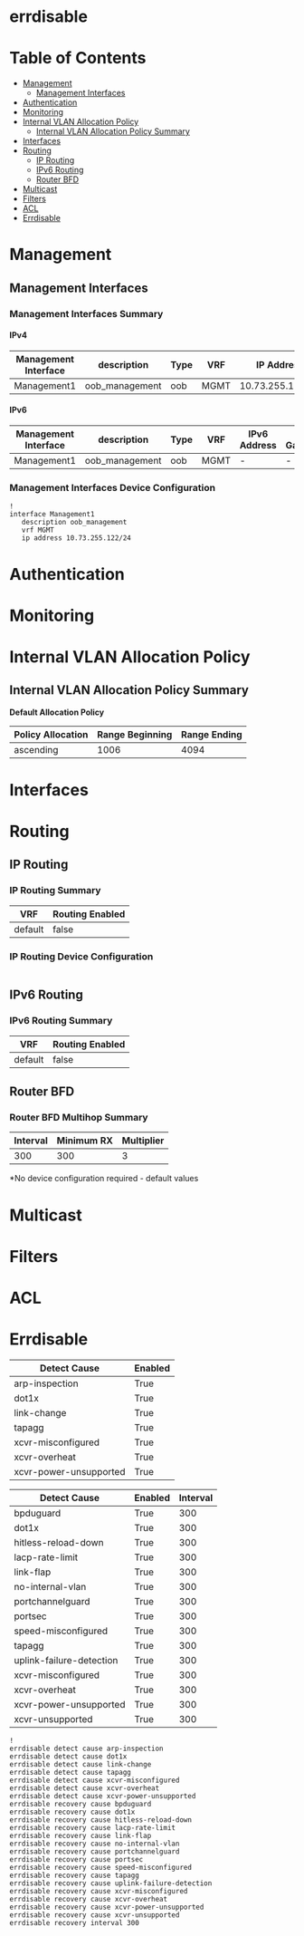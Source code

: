 # errdisable
# Table of Contents
<!-- toc -->

- [Management](#management)
  - [Management Interfaces](#management-interfaces)
- [Authentication](#authentication)
- [Monitoring](#monitoring)
- [Internal VLAN Allocation Policy](#internal-vlan-allocation-policy)
  - [Internal VLAN Allocation Policy Summary](#internal-vlan-allocation-policy-summary)
- [Interfaces](#interfaces)
- [Routing](#routing)
  - [IP Routing](#ip-routing)
  - [IPv6 Routing](#ipv6-routing)
  - [Router BFD](#router-bfd)
- [Multicast](#multicast)
- [Filters](#filters)
- [ACL](#acl)
- [Errdisable](#errdisable)

<!-- toc -->
# Management

## Management Interfaces

### Management Interfaces Summary

#### IPv4

| Management Interface | description | Type | VRF | IP Address | Gateway |
| -------------------- | ----------- | ---- | --- | ---------- | ------- |
| Management1 | oob_management | oob | MGMT | 10.73.255.122/24 | 10.73.255.2 |

#### IPv6

| Management Interface | description | Type | VRF | IPv6 Address | IPv6 Gateway |
| -------------------- | ----------- | ---- | --- | ------------ | ------------ |
| Management1 | oob_management | oob | MGMT | -  | - |

### Management Interfaces Device Configuration

```eos
!
interface Management1
   description oob_management
   vrf MGMT
   ip address 10.73.255.122/24
```

# Authentication

# Monitoring

# Internal VLAN Allocation Policy

## Internal VLAN Allocation Policy Summary

**Default Allocation Policy**

| Policy Allocation | Range Beginning | Range Ending |
| ------------------| --------------- | ------------ |
| ascending | 1006 | 4094 |

# Interfaces

# Routing

## IP Routing

### IP Routing Summary

| VRF | Routing Enabled |
| --- | --------------- |
| default | false|
### IP Routing Device Configuration

```eos
```
## IPv6 Routing

### IPv6 Routing Summary

| VRF | Routing Enabled |
| --- | --------------- |
| default | false |

## Router BFD

### Router BFD Multihop Summary

| Interval | Minimum RX | Multiplier |
| -------- | ---------- | ---------- |
| 300 | 300 | 3 |

*No device configuration required - default values

# Multicast

# Filters

# ACL

# Errdisable

|  Detect Cause | Enabled |
| ------------- | ------- |
| arp-inspection | True |
| dot1x | True |
| link-change | True |
| tapagg | True |
| xcvr-misconfigured | True |
| xcvr-overheat | True |
| xcvr-power-unsupported | True |

|  Detect Cause | Enabled | Interval |
| ------------- | ------- | -------- |
| bpduguard | True | 300 |
| dot1x | True | 300 |
| hitless-reload-down | True | 300 |
| lacp-rate-limit | True | 300 |
| link-flap | True | 300 |
| no-internal-vlan | True | 300 |
| portchannelguard | True | 300 |
| portsec | True | 300 |
| speed-misconfigured | True | 300 |
| tapagg | True | 300 |
| uplink-failure-detection | True | 300 |
| xcvr-misconfigured | True | 300 |
| xcvr-overheat | True | 300 |
| xcvr-power-unsupported | True | 300 |
| xcvr-unsupported | True | 300 |

```eos
!
errdisable detect cause arp-inspection
errdisable detect cause dot1x
errdisable detect cause link-change
errdisable detect cause tapagg
errdisable detect cause xcvr-misconfigured
errdisable detect cause xcvr-overheat
errdisable detect cause xcvr-power-unsupported
errdisable recovery cause bpduguard
errdisable recovery cause dot1x
errdisable recovery cause hitless-reload-down
errdisable recovery cause lacp-rate-limit
errdisable recovery cause link-flap
errdisable recovery cause no-internal-vlan
errdisable recovery cause portchannelguard
errdisable recovery cause portsec
errdisable recovery cause speed-misconfigured
errdisable recovery cause tapagg
errdisable recovery cause uplink-failure-detection
errdisable recovery cause xcvr-misconfigured
errdisable recovery cause xcvr-overheat
errdisable recovery cause xcvr-power-unsupported
errdisable recovery cause xcvr-unsupported
errdisable recovery interval 300
```
